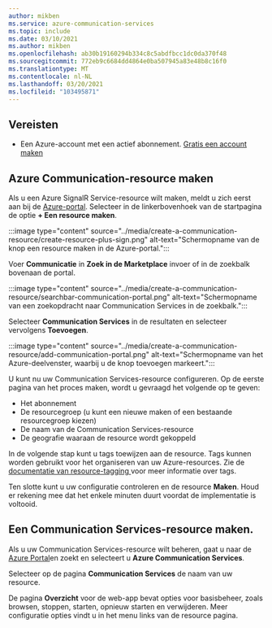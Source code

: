 ```yaml
---
author: mikben
ms.service: azure-communication-services
ms.topic: include
ms.date: 03/10/2021
ms.author: mikben
ms.openlocfilehash: ab30b19160294b334c8c5abdfbcc1dc0da370f48
ms.sourcegitcommit: 772eb9c6684dd4864e0ba507945a83e48b8c16f0
ms.translationtype: MT
ms.contentlocale: nl-NL
ms.lasthandoff: 03/20/2021
ms.locfileid: "103495871"
---
```

## <a name="prerequisites"></a>Vereisten

- Een Azure-account met een actief abonnement. [Gratis een account maken](https://azure.microsoft.com/free/dotnet/)

## <a name="create-azure-communication-resource"></a>Azure Communication-resource maken

Als u een Azure SignalR Service-resource wilt maken, meldt u zich eerst aan bij de [Azure-portal](https://portal.azure.com). Selecteer in de linkerbovenhoek van de startpagina de optie **+ Een resource maken**. 

:::image type="content" source="../media/create-a-communication-resource/create-resource-plus-sign.png" alt-text="Schermopname van de knop een resource maken in de Azure-portal.":::

Voer **Communicatie** in **Zoek in de Marketplace** invoer of in de zoekbalk bovenaan de portal.

:::image type="content" source="../media/create-a-communication-resource/searchbar-communication-portal.png" alt-text="Schermopname van een zoekopdracht naar Communication Services in de zoekbalk.":::

Selecteer **Communication Services** in de resultaten en selecteer vervolgens **Toevoegen**.

:::image type="content" source="../media/create-a-communication-resource/add-communication-portal.png" alt-text="Schermopname van het Azure-deelvenster, waarbij u de knop toevoegen markeert.":::

U kunt nu uw Communication Services-resource configureren. Op de eerste pagina van het proces maken, wordt u gevraagd het volgende op te geven:

* Het abonnement
* De resourcegroep (u kunt een nieuwe maken of een bestaande resourcegroep kiezen)
* De naam van de Communication Services-resource
* De geografie waaraan de resource wordt gekoppeld

In de volgende stap kunt u tags toewijzen aan de resource. Tags kunnen worden gebruikt voor het organiseren van uw Azure-resources. Zie de [documentatie van resource-tagging ](../../../azure-resource-manager/management/tag-resources.md) voor meer informatie over tags.

Ten slotte kunt u uw configuratie controleren en de resource **Maken**. Houd er rekening mee dat het enkele minuten duurt voordat de implementatie is voltooid.

## <a name="manage-your-communication-services-resource"></a>Een Communication Services-resource maken.

Als u uw Communication Services-resource wilt beheren, gaat u naar de [Azure Portal](https://portal.azure.com)en zoekt en selecteert u **Azure Communication Services**.

Selecteer op de pagina **Communication Services** de naam van uw resource.

De pagina **Overzicht** voor de web-app bevat opties voor basisbeheer, zoals browsen, stoppen, starten, opnieuw starten en verwijderen. Meer configuratie opties vindt u in het menu links van de resource pagina.